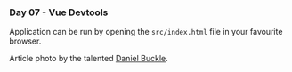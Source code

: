 <h3>Day 07 - Vue Devtools</h3>

Application can be run by opening the `src/index.html` file in your favourite browser.

Article photo by the talented [Daniel Buckle](https://unsplash.com/photos/DpinkgB4lB0).
